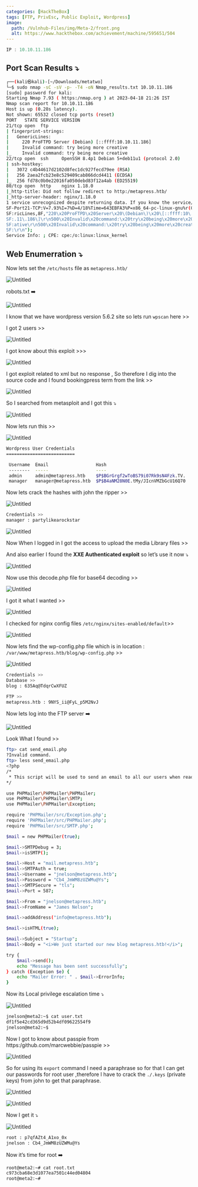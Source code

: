 ```yaml
---
categories: [HackTheBox]
tags: [FTP, PrivEsc, Public Exploit, Wordpress]
image:
  path: /Vulnhub-Files/img/Meta-2/front.png
  alt: https://www.hackthebox.com/achievement/machine/595651/504
---
```


```jsx
IP : 10.10.11.186
```

## Port Scan Results ⤵️

```bash
┌──(kali㉿kali)-[~/Downloads/metatwo]
└─$ sudo nmap -sC -sV -p- -T4 -oN Nmap_results.txt 10.10.11.186
[sudo] password for kali: 
Starting Nmap 7.93 ( https:/nmap.org ) at 2023-04-18 21:26 IST
Nmap scan report for 10.10.11.186
Host is up (0.28s latency).
Not shown: 65532 closed tcp ports (reset)
PORT   STATE SERVICE VERSION
21/tcp open  ftp
| fingerprint-strings: 
|   GenericLines: 
|     220 ProFTPD Server (Debian) [::ffff:10.10.11.186]
|     Invalid command: try being more creative
|_    Invalid command: try being more creative
22/tcp open  ssh     OpenSSH 8.4p1 Debian 5+deb11u1 (protocol 2.0)
| ssh-hostkey: 
|   3072 c4b44617d2102d8fec1dc927fecd79ee (RSA)
|   256 2aea2fcb23e8c529409cab866dcd4411 (ECDSA)
|_  256 fd78c0b0e22016fa050debd83f12a4ab (ED25519)
80/tcp open  http    nginx 1.18.0
|_http-title: Did not follow redirect to http:/metapress.htb/
|_http-server-header: nginx/1.18.0
1 service unrecognized despite returning data. If you know the service/version, please submit the following fingerprint at https:/nmap.org/cgi-bin/submit.cgi?new-service :
SF-Port21-TCP:V=7.93%I=7%D=4/18%Time=643EBFA3%P=x86_64-pc-linux-gnu%r(Gene
SF:ricLines,8F,"220\x20ProFTPD\x20Server\x20\(Debian\)\x20\[::ffff:10\.10\
SF:.11\.186\]\r\n500\x20Invalid\x20command:\x20try\x20being\x20more\x20cre
SF:ative\r\n500\x20Invalid\x20command:\x20try\x20being\x20more\x20creative
SF:\r\n");
Service Info: ; CPE: cpe:/o:linux:linux_kernel
```

## Web Enumerration ⤵️

Now lets set the `/etc/hosts` file as `metapress.htb/`

![Untitled](/Vulnhub-Files/img/Meta-2/Untitled.png)

robots.txt ➡️

![Untitled](/Vulnhub-Files/img/Meta-2/Untitled%201.png)

I know that we have wordpress version 5.6.2 site so lets run `wpscan` here >>

I got 2 users >>

![Untitled](/Vulnhub-Files/img/Meta-2/Untitled%202.png)

I got know about this exploit >>>

![Untitled](/Vulnhub-Files/img/Meta-2/Untitled%203.png)

I got exploit related to xml but no response , So therefore I dig into the source code and I found bookingpress term from the link >>

![Untitled](/Vulnhub-Files/img/Meta-2/Untitled%204.png)

So I searched from metasploit and I got this ⤵️

![Untitled](/Vulnhub-Files/img/Meta-2/Untitled%205.png)

Now lets run this >>

![Untitled](/Vulnhub-Files/img/Meta-2/Untitled%206.png)

```bash
Wordpress User Credentials
==========================

 Username  Email                  Hash
 --------  -----                  ----
 admin     admin@metapress.htb    $P$BGrGrgf2wToBS79i07Rk9sN4Fzk.TV.
 manager   manager@metapress.htb  $P$B4aNM28N0E.tMy/JIcnVMZbGcU16Q70
```

Now lets crack the hashes with john the ripper >>

![Untitled](/Vulnhub-Files/img/Meta-2/Untitled%207.png)

```bash
Credentials >>
manager : partylikearockstar 
```

![Untitled](/Vulnhub-Files/img/Meta-2/Untitled%208.png)

Now When I logged in I got the access to upload the media Library files >> 

And also earlier I found the **XXE Authenticated exploit** so let’s use it now ⤵️ 

![Untitled](/Vulnhub-Files/img/Meta-2/Untitled%209.png)

Now use this decode.php file for base64 decoding >>

![Untitled](/Vulnhub-Files/img/Meta-2/Untitled%2010.png)

I got it what I wanted >>

![Untitled](/Vulnhub-Files/img/Meta-2/Untitled%2011.png)

I checked for nginx config files `/etc/nginx/sites-enabled/default`>>

![Untitled](/Vulnhub-Files/img/Meta-2/Untitled%2012.png)

Now lets find the wp-config.php file which is in location : `/var/www/metapress.htb/blog/wp-config.php` >>

![Untitled](/Vulnhub-Files/img/Meta-2/Untitled%2013.png)

```bash
Credentials >>
Database >>
blog : 635Aq@TdqrCwXFUZ

FTP >>
metapress.htb : 9NYS_ii@FyL_p5M2NvJ
```

Now lets log into the FTP server ➡️

![Untitled](/Vulnhub-Files/img/Meta-2/Untitled%2014.png)

Look What I found >>

```bash
ftp> cat send_email.php
?Invalid command.
ftp> less send_email.php
<?php
/*
 * This script will be used to send an email to all our users when ready for launch
*/

use PHPMailer\PHPMailer\PHPMailer;
use PHPMailer\PHPMailer\SMTP;
use PHPMailer\PHPMailer\Exception;

require 'PHPMailer/src/Exception.php';
require 'PHPMailer/src/PHPMailer.php';
require 'PHPMailer/src/SMTP.php';

$mail = new PHPMailer(true);

$mail->SMTPDebug = 3;                               
$mail->isSMTP();            

$mail->Host = "mail.metapress.htb";
$mail->SMTPAuth = true;                          
$mail->Username = "jnelson@metapress.htb";                 
$mail->Password = "Cb4_JmWM8zUZWMu@Ys";                           
$mail->SMTPSecure = "tls";                           
$mail->Port = 587;                                   

$mail->From = "jnelson@metapress.htb";
$mail->FromName = "James Nelson";

$mail->addAddress("info@metapress.htb");

$mail->isHTML(true);

$mail->Subject = "Startup";
$mail->Body = "<i>We just started our new blog metapress.htb!</i>";

try {
    $mail->send();
    echo "Message has been sent successfully";
} catch (Exception $e) {
    echo "Mailer Error: " . $mail->ErrorInfo;
}
```

Now its Local privilege escalation time ⤵️

![Untitled](/Vulnhub-Files/img/Meta-2/Untitled%2015.png)

```bash
jnelson@meta2:~$ cat user.txt
df1f5e42cd365d9d52b4df09622554f9
jnelson@meta2:~$
```

Now I got to know about passpie from https:/github.com/marcwebbie/passpie >>

![Untitled](/Vulnhub-Files/img/Meta-2/Untitled%2016.png)

So for  using its `export` command I need a paraphrase so for that I can get our passwords for root user ,therefore I have to crack the `./.keys` (private keys) from john to get that paraphrase.

![Untitled](/Vulnhub-Files/img/Meta-2/Untitled%2017.png)

![Untitled](/Vulnhub-Files/img/Meta-2/Untitled%2018.png)

Now I get it ⤵️

![Untitled](/Vulnhub-Files/img/Meta-2/Untitled%2019.png)

```bash
root : p7qfAZt4_A1xo_0x
jnelson : Cb4_JmWM8zUZWMu@Ys
```

Now it’s time for root ➡️

```bash
root@meta2:~# cat root.txt
c973cba68e3d1077ea7501c44ed04804
root@meta2:~#
```